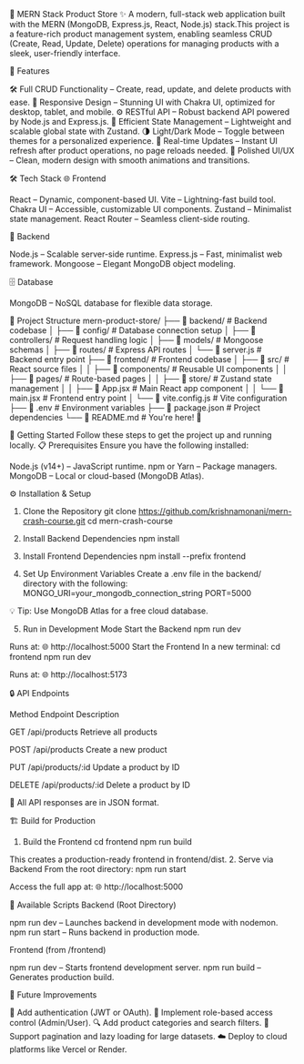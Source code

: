 🛒 MERN Stack Product Store ✨
A modern, full-stack web application built with the MERN (MongoDB, Express.js, React, Node.js) stack.This project is a feature-rich product management system, enabling seamless CRUD (Create, Read, Update, Delete) operations for managing products with a sleek, user-friendly interface.

🌟 Features

🛠️ Full CRUD Functionality – Create, read, update, and delete products with ease.
📱 Responsive Design – Stunning UI with Chakra UI, optimized for desktop, tablet, and mobile.
⚙️ RESTful API – Robust backend API powered by Node.js and Express.js.
🚀 Efficient State Management – Lightweight and scalable global state with Zustand.
🌗 Light/Dark Mode – Toggle between themes for a personalized experience.
🔄 Real-time Updates – Instant UI refresh after product operations, no page reloads needed.
🎨 Polished UI/UX – Clean, modern design with smooth animations and transitions.


🛠️ Tech Stack
🌐 Frontend

React – Dynamic, component-based UI.
Vite – Lightning-fast build tool.
Chakra UI – Accessible, customizable UI components.
Zustand – Minimalist state management.
React Router – Seamless client-side routing.

🔧 Backend

Node.js – Scalable server-side runtime.
Express.js – Fast, minimalist web framework.
Mongoose – Elegant MongoDB object modeling.

🗄️ Database

MongoDB – NoSQL database for flexible data storage.


📂 Project Structure
mern-product-store/
├── 📁 backend/                  # Backend codebase
│   ├── 📁 config/               # Database connection setup
│   ├── 📁 controllers/          # Request handling logic
│   ├── 📁 models/               # Mongoose schemas
│   ├── 📁 routes/               # Express API routes
│   └── 📄 server.js             # Backend entry point
├── 📁 frontend/                 # Frontend codebase
│   ├── 📁 src/                  # React source files
│   │   ├── 📁 components/       # Reusable UI components
│   │   ├── 📁 pages/            # Route-based pages
│   │   ├── 📁 store/            # Zustand state management
│   │   ├── 📄 App.jsx           # Main React app component
│   │   └── 📄 main.jsx          # Frontend entry point
│   └── 📄 vite.config.js        # Vite configuration
├── 📄 .env                      # Environment variables
├── 📄 package.json              # Project dependencies
└── 📄 README.md                 # You're here! 🚀


🚀 Getting Started
Follow these steps to get the project up and running locally.
📋 Prerequisites
Ensure you have the following installed:

Node.js (v14+) – JavaScript runtime.
npm or Yarn – Package managers.
MongoDB – Local or cloud-based (MongoDB Atlas).


⚙️ Installation & Setup
1. Clone the Repository
git clone https://github.com/krishnamonani/mern-crash-course.git
cd mern-crash-course

2. Install Backend Dependencies
npm install

3. Install Frontend Dependencies
npm install --prefix frontend

4. Set Up Environment Variables
Create a .env file in the backend/ directory with the following:
MONGO_URI=your_mongodb_connection_string
PORT=5000


💡 Tip: Use MongoDB Atlas for a free cloud database.

5. Run in Development Mode
Start the Backend
npm run dev

Runs at: 🌐 http://localhost:5000
Start the Frontend
In a new terminal:
cd frontend
npm run dev

Runs at: 🌐 http://localhost:5173

🔒 API Endpoints



Method
Endpoint
Description



GET
/api/products
Retrieve all products


POST
/api/products
Create a new product


PUT
/api/products/:id
Update a product by ID


DELETE
/api/products/:id
Delete a product by ID



📩 All API responses are in JSON format.


🏗️ Build for Production
1. Build the Frontend
cd frontend
npm run build

This creates a production-ready frontend in frontend/dist.
2. Serve via Backend
From the root directory:
npm run start

Access the full app at: 🌐 http://localhost:5000

📜 Available Scripts
Backend (Root Directory)

npm run dev – Launches backend in development mode with nodemon.
npm run start – Runs backend in production mode.

Frontend (from /frontend)

npm run dev – Starts frontend development server.
npm run build – Generates production build.


🌱 Future Improvements

🔐 Add authentication (JWT or OAuth).
👥 Implement role-based access control (Admin/User).
🔍 Add product categories and search filters.
📄 Support pagination and lazy loading for large datasets.
☁️ Deploy to cloud platforms like Vercel or Render.
